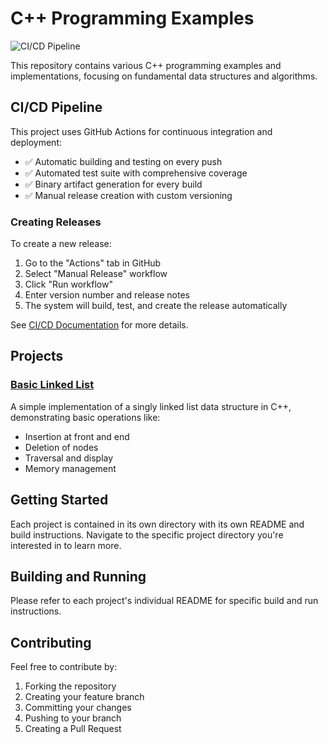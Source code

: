 # C++ Programming Examples

![CI/CD Pipeline](https://github.com/Vikram-singh02/cpp-programming/actions/workflows/ci-cd.yml/badge.svg)

This repository contains various C++ programming examples and implementations, focusing on fundamental data structures and algorithms.

## CI/CD Pipeline

This project uses GitHub Actions for continuous integration and deployment:
- ✅ Automatic building and testing on every push
- ✅ Automated test suite with comprehensive coverage
- ✅ Binary artifact generation for every build
- ✅ Manual release creation with custom versioning

### Creating Releases
To create a new release:
1. Go to the "Actions" tab in GitHub
2. Select "Manual Release" workflow
3. Click "Run workflow"
4. Enter version number and release notes
5. The system will build, test, and create the release automatically

See [CI/CD Documentation](.github/README.md) for more details.

## Projects

### [Basic Linked List](basic_linked_list/)
A simple implementation of a singly linked list data structure in C++, demonstrating basic operations like:
- Insertion at front and end
- Deletion of nodes
- Traversal and display
- Memory management

## Getting Started

Each project is contained in its own directory with its own README and build instructions. Navigate to the specific project directory you're interested in to learn more.

## Building and Running

Please refer to each project's individual README for specific build and run instructions.

## Contributing

Feel free to contribute by:
1. Forking the repository
2. Creating your feature branch
3. Committing your changes
4. Pushing to your branch
5. Creating a Pull Request
